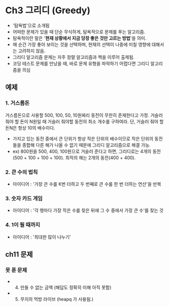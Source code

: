 # Ch3 그리디 (Greedy)
- '탐욕법'으로 소개됨
- 어떠한 문제가 있을 때 단순 무식하게, 탐욕적으로 문제를 푸는 알고리즘.
- 탐욕적이란 말은 '**현재 상황에서 지금 당장 좋은 것만 고르는 방법**'을 의미.
- 매 순간 가장 좋아 보이는 것을 선택하며, 현재의 선택이 나중에 미칠 영향에 대해서는 고려하지 않음.
- 그리디 알고리즘 문제는 자주 정렬 알고리즘과 짝을 이루어 출제됨.
- 코딩 테스트 문제를 만났을 때, 바로 문제 유형을 파악하기 어렵다면 그리디 알고리즘을 의심

## 예제
### 1. 거스름돈
거스름돈으로 사용할 500, 100, 50, 10원짜리 동전이 무한히 존재한다고 가정. 거슬러 줘야 할 돈이 N원일 때 거슬러 줘야할 동전의 최소 개수를 구하여라. 단, 거슬러 줘야 할 돈N은 항상 10의 배수이다.
- 가지고 있는 동전 중에서 큰 단위가 항상 작은 단위의 배수이므로 작은 단위의 동전들을 종합해 다른 해가 나올 수 없기 때문에 그리디 알고리즘으로 해결 가능.
- ex) 800원을 500, 400, 100원으로 거슬러 준다고 하면, 그리디로는 4개의 동전(500 + 100 + 100 + 100). 최적의 해는 2개의 동전(400 + 400).

### 2. 큰 수의 법칙
- 아이디어 : '가장 큰 수를 K번 더하고 두 번째로 큰 수를 한 번 더하는 연산'을 반복
### 3. 숫자 카드 게임
- 아이디어 : '각 행마다 가장 작은 수를 찾은 뒤에 그 수 중에서 가장 큰 수'를 찾는 것
### 4. 1이 될 때까지
- 아이디어 : '최대한 많이 나누기'

## ch11 문제
### 못 푼 문제
- 4. 만들 수 없는 금액 (해답도 정확히 이해 아직 못함)
- 5. 무지의 먹방 라이브 (heapq 가 사용됨.)
